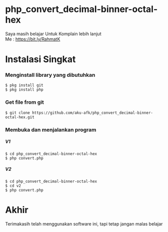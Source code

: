 # php_convert_decimal-binner-octal-hex
 Saya masih belajar
 Untuk Komplain lebih lanjut</br>
 Me : https://bit.ly/RahmatK

# Instalasi Singkat

### Menginstall library yang dibutuhkan
```
$ pkg install git
$ pkg install php
```

### Get file from git
```
$ git clone https://github.com/aku-afk/php_convert_decimal-binner-octal-hex.git
```

### Membuka dan menjalankan program

##### V1
```
$ cd php_convert_decimal-binner-octal-hex
$ php convert.php
```

##### V2
```
$ cd php_convert_decimal-binner-octal-hex
$ cd v2
$ php convert.php
```

# Akhir
Terimakasih telah menggunakan software ini,
tapi tetap jangan malas belajar</br></br>

